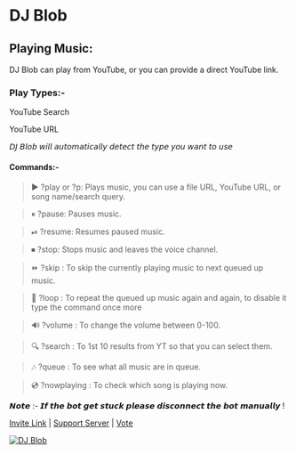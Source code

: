 # DJ Blob 
## Playing Music:

DJ Blob can play from YouTube, or you can provide a direct YouTube link.


### Play Types:-

YouTube Search

YouTube URL

𝘋𝘑 𝘉𝘭𝘰𝘣 𝘸𝘪𝘭𝘭 𝘢𝘶𝘵𝘰𝘮𝘢𝘵𝘪𝘤𝘢𝘭𝘭𝘺 𝘥𝘦𝘵𝘦𝘤𝘵 𝘵𝘩𝘦 𝘵𝘺𝘱𝘦 𝘺𝘰𝘶 𝘸𝘢𝘯𝘵 𝘵𝘰 𝘶𝘴𝘦


#### Commands:-

>▶️ ?play or ?p: Plays music, you can use a file URL, YouTube URL, or song name/search query.

>⏸ ?pause: Pauses music.

>⏯ ?resume: Resumes paused music.

>⏹ ?stop: Stops music and leaves the voice channel.

>⏩ ?skip : To skip the currently playing music to next queued up music. 

>🔁 ?loop : To repeat the queued up music again and again, to disable it type the 
            command once more

>🔊 ?volume : To change the volume between 0-100.

>🔍 ?search : To 1st 10 results from YT so that you can select them.

>🎶 ?queue : To see what all music are in queue.

>💿 ?nowplaying : To check which song is playing now.

𝙉𝙤𝙩𝙚 :- 𝙄𝙛 𝙩𝙝𝙚 𝙗𝙤𝙩 𝙜𝙚𝙩 𝙨𝙩𝙪𝙘𝙠 𝙥𝙡𝙚𝙖𝙨𝙚 𝙙𝙞𝙨𝙘𝙤𝙣𝙣𝙚𝙘𝙩 𝙩𝙝𝙚 𝙗𝙤𝙩 𝙢𝙖𝙣𝙪𝙖𝙡𝙡𝙮 !

[Invite Link](http://bit.ly/djblob-bot) | [Support Server](https://discord.gg/RWSEj6JrjJ) | [Vote](https://top.gg/bot/786209866946838528/vote)


<a href="https://top.gg/bot/786209866946838528">
    <img src="https://top.gg/api/widget/786209866946838528.svg" alt="DJ Blob" />
</a>
